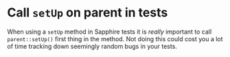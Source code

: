 # Call `setUp` on parent in tests

When using a `setUp` method in Sapphire tests it is _really_ important to call `parent::setUp()` first thing in the method. Not doing this could cost you a lot of time tracking down seemingly random bugs in your tests.
